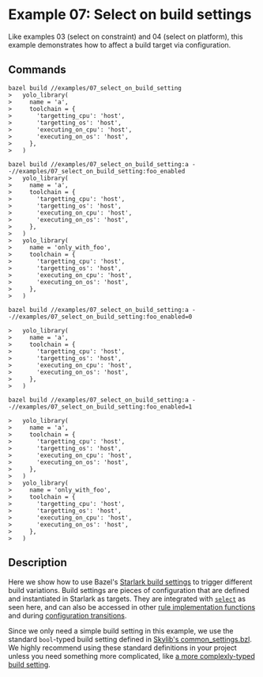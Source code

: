# Example 07: Select on build settings

Like examples 03 (select on constraint) and 04 (select on platform), this
example demonstrates how to affect a build target via configuration. 

## Commands

```
bazel build //examples/07_select_on_build_setting
>   yolo_library(
>     name = 'a',
>     toolchain = {
>       'targetting_cpu': 'host',
>       'targetting_os': 'host',
>       'executing_on_cpu': 'host',
>       'executing_on_os': 'host',
>     },
>   )

bazel build //examples/07_select_on_build_setting:a --//examples/07_select_on_build_setting:foo_enabled
>   yolo_library(
>     name = 'a',
>     toolchain = {
>       'targetting_cpu': 'host',
>       'targetting_os': 'host',
>       'executing_on_cpu': 'host',
>       'executing_on_os': 'host',
>     },
>   )
>   yolo_library(
>     name = 'only_with_foo',
>     toolchain = {
>       'targetting_cpu': 'host',
>       'targetting_os': 'host',
>       'executing_on_cpu': 'host',
>       'executing_on_os': 'host',
>     },
>   )

bazel build //examples/07_select_on_build_setting:a --//examples/07_select_on_build_setting:foo_enabled=0

>   yolo_library(
>     name = 'a',
>     toolchain = {
>       'targetting_cpu': 'host',
>       'targetting_os': 'host',
>       'executing_on_cpu': 'host',
>       'executing_on_os': 'host',
>     },
>   )

bazel build //examples/07_select_on_build_setting:a --//examples/07_select_on_build_setting:foo_enabled=1

>   yolo_library(
>     name = 'a',
>     toolchain = {
>       'targetting_cpu': 'host',
>       'targetting_os': 'host',
>       'executing_on_cpu': 'host',
>       'executing_on_os': 'host',
>     },
>   )
>   yolo_library(
>     name = 'only_with_foo',
>     toolchain = {
>       'targetting_cpu': 'host',
>       'targetting_os': 'host',
>       'executing_on_cpu': 'host',
>       'executing_on_os': 'host',
>     },
>   )
```

## Description

Here we show how to use Bazel's [Starlark build settings](https://docs.bazel.build/versions/master/skylark/config.html) to
trigger different build variations. Build settings are pieces of configuration
that are defined and instantiated in Starlark as targets. They are integrated
with [`select`](https://docs.bazel.build/versions/master/skylark/config.html#build-settings-and-select) as seen here, and can also be accessed in other [rule implementation
functions](https://docs.bazel.build/versions/master/skylark/config.html#depending-on-build-settings) and during [configuration transitions](https://docs.bazel.build/versions/master/skylark/config.html#defining-transitions-in-starlark).

Since we only need a simple build setting in this example, we use the standard `bool`-typed
build setting defined in [Skylib's
common_settings.bzl](https://github.com/bazelbuild/bazel-skylib/blob/master/rules/common_settings.bzl).
We highly recommend using these standard definitions in your project unless you need something more
complicated, like [a more complexly-typed build
setting](https://docs.bazel.build/versions/master/skylark/config.html#using-ctxbuild_setting_value). 
